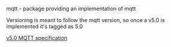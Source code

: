 mqtt - package providing an implementation of mqtt

Versioning is meant to follow the mqtt version, so once a v5.0 is
implemented it's tagged as 5.0

[v5.0 MQTT specification](https://docs.oasis-open.org/mqtt/mqtt/v5.0/mqtt-v5.0.html)
